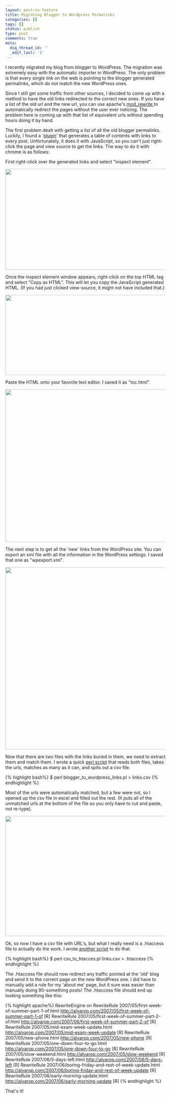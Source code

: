 ```yaml
---
layout: post-no-feature
title: Migrating Blogger to Wordpress Permalinks
categories: []
tags: []
status: publish
type: post
comments: true
meta:
  dsq_thread_id: ''
  _edit_last: '1'
---
```

I recently migrated my blog from blogger to WordPress. The migration was extremely easy with the automatic importer in WordPress. The only problem is that every single link on the web is pointing to the blogger generated permalinks, which do not match the new WordPress ones.

Since I still get some traffic from other sources, I decided to come up with a method to have the old links redirected to the correct new ones. If you have a list of the old url and the new url, you can use apache's <a href="http://httpd.apache.org/docs/trunk/rewrite/remapping.html">mod_rewrite </a>to automatically redirect the pages without the user ever noticing. The problem here is coming up with that list of equivalent urls without spending hours doing it by hand.

The first problem dealt with getting a list of all the old blogger permalinks. Luckily, I found a '<a href="http://www.bloggerplugins.org/2009/07/table-of-contents-widget-for-blogger.html" target="_blank">plugin</a>' that generates a table of contents with links to every post. Unfortunately, it does it with JavaScript, so you can't just right-click the page and view source to get the links. The way to do it with chrome is as follows:

First right-click over the generated links and select "inspect element".

<img class="size-full wp-image-144 " title="Inspect Element" src="http://alvarop.com/wp-content/uploads/2012/03/1_inspect_element.png" alt="" width="582" height="317" />

Once the inspect element window appears, right-click on the top HTML tag and select "Copy as HTML". This will let you copy the JavaScript generated HTML. (If you had just clicked view-source, it might not have included that.)

<img class="size-full wp-image-146" title="Copy as HTML" src="http://alvarop.com/wp-content/uploads/2012/03/2_copy_as_html.png" alt="" width="541" height="252" />

Paste the HTML onto your favorite text editor. I saved it as "toc.html".

<a href="/images/wp/3_notepad.png"><img class="aligncenter size-large wp-image-147" title="Notepad" src="http://alvarop.com/wp-content/uploads/2012/03/3_notepad-527x480.png" alt="" width="527" height="480" /></a>

The next step is to get all the 'new' links from the WordPress site. You can export an xml file with all the information in the WordPress settings. I saved that one as "wpexport.xml".

<img class="size-full wp-image-148" title="Wordpress Export" src="http://alvarop.com/wp-content/uploads/2012/03/4_export_wordpress_xml.png" alt="" width="573" height="573" />

Now that there are two files with the links buried in them, we need to extract them and match them. I wrote a quick <a href="https://github.com/alvarop/alvarop-scripts/blob/master/blogger_to_wordpress_links/blogger_to_wordpress_links.pl">perl script</a> that reads both files, takes the urls, matches as many as it can, and spits out a csv file.

{% highlight bash%}
$ perl blogger_to_wordpress_links.pl > links.csv
{% endhighlight %}

Most of the urls were automatically matched, but a few were not, so I opened up the csv file in excel and filled out the rest. (It puts all of the unmatched urls at the bottom of the file so you only have to cut and paste, not re-type).

<img class=" wp-image-152 " title="CSV List" src="http://alvarop.com/wp-content/uploads/2012/03/5_csv_link_list.png" alt="" width="608" height="378" />

Ok, so now I have a csv file with URL's, but what I really need is a .htaccess file to actually do the work. I wrote <a href="https://github.com/alvarop/alvarop-scripts/blob/master/blogger_to_wordpress_links/csv_to_htacces.pl">another script</a> to do that.

{% highlight bash%}
$ perl csv_to_htacces.pl links.csv > .htaccess
{% endhighlight %}

The .htaccess file should now redirect any traffic pointed at the 'old' blog and send it to the correct page on the new WordPress one. I did have to manually add a rule for my 'about me' page, but it sure was easier than manually doing 90-something posts! The .htaccess file should end up looking something like this:

{% highlight apache%}
RewriteEngine  on
RewriteRule 2007/05/first-week-of-summer-part-1-of.html http://alvarop.com/2007/05/first-week-of-summer-part-1-of [R]
RewriteRule 2007/05/first-week-of-summer-part-2-of.html http://alvarop.com/2007/06/first-week-of-summer-part-2-of [R]
RewriteRule 2007/05/mid-exam-week-update.html http://alvarop.com/2007/05/mid-exam-week-update [R]
RewriteRule 2007/05/new-phone.html http://alvarop.com/2007/05/new-phone [R]
RewriteRule 2007/05/one-down-four-to-go.html http://alvarop.com/2007/05/one-down-four-to-go [R]
RewriteRule 2007/05/slow-weekend.html http://alvarop.com/2007/05/slow-weekend [R]
RewriteRule 2007/06/5-days-left.html http://alvarop.com/2007/06/5-days-left [R]
RewriteRule 2007/06/boring-friday-and-rest-of-week-update.html http://alvarop.com/2007/06/boring-friday-and-rest-of-week-update [R]
RewriteRule 2007/06/early-morning-update.html http://alvarop.com/2007/06/early-morning-update [R]
{% endhighlight %}

That's it!
